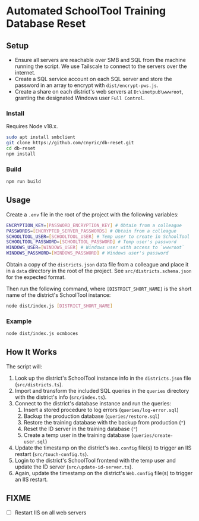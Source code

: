 # Automated SchoolTool Training Database Reset

## Setup

- Ensure all servers are reachable over SMB and SQL from the machine running the script. We use Tailscale to connect to the servers over the internet.
- Create a SQL service account on each SQL server and store the password in an array to encrypt with `dist/encrypt-pws.js`.
- Create a share on each district's web servers at `D:\inetpub\wwwroot`, granting the designated Windows user `Full Control`.

### Install

Requires Node v18.x.

```bash
sudo apt install smbclient
git clone https://github.com/cnyric/db-reset.git
cd db-reset
npm install
```

### Build

```bash
npm run build
```

## Usage

Create a `.env` file in the root of the project with the following variables:

```bash
ENCRYPTION_KEY=[PASSWORD_ENCRYPTION_KEY] # Obtain from a colleague
PASSWORDS=[ENCRYPTED_SERVER_PASSWORDS] # Obtain from a colleague
SCHOOLTOOL_USER=[SCHOOLTOOL_USER] # Temp user to create in SchoolTool
SCHOOLTOOL_PASSWORD=[SCHOOLTOOL_PASSWORD] # Temp user's password
WINDOWS_USER=[WINDOWS_USER] # Windows user with access to `wwwroot`
WINDOWS_PASSWORD=[WINDOWS_PASSWORD] # Windows user's password
```

Obtain a copy of the `districts.json` data file from a colleague and place it in a `data` directory in the root of the project. See `src/districts.schema.json` for the expected format.

Then run the following command, where `[DISTRICT_SHORT_NAME]` is the short name of the district's SchoolTool instance:

```bash
node dist/index.js [DISTRICT_SHORT_NAME]
```

### Example

```bash
node dist/index.js ocmboces
```

## How It Works

The script will:

1. Look up the district's SchoolTool instance info in the `districts.json` file (`src/districts.ts`).
2. Import and transform the included SQL queries in the `queries` directory with the district's info (`src/index.ts`).
3. Connect to the district's database instance and run the queries:
   1. Insert a stored procedure to log errors (`queries/log-error.sql`)
   2. Backup the production database (`queries/restore.sql`)
   3. Restore the training database with the backup from production (`"`)
   4. Reset the ID server in the training database (`"`)
   5. Create a temp user in the training database (`queries/create-user.sql`)
4. Update the timestamp on the district's `Web.config` file(s) to trigger an IIS restart (`src/touch-config.ts`).
5. Login to the district's SchoolTool frontend with the temp user and update the ID server (`src/update-id-server.ts`).
6. Again, update the timestamp on the district's `Web.config` file(s) to trigger an IIS restart.

## FIXME

- [ ] Restart IIS on all web servers

